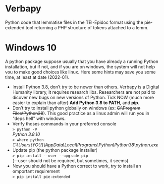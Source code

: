 # Verbapy
 Python code that lemmatise files in the TEI-Epidoc format using the pie-extended tool returning a PHP structure of tokens attached to a lemm.
 
# Windows 10

A python package suppose usually that you have already a running Python installation, but if not, and if you are on windows, the system will not help vou to make good choices like linux. Here some hints may save you some time, at least at date (2022-01).

* Install [Python 3.8](https://www.python.org/downloads/release/python-380/), don’t try to be newer than others. Verbapy is a Digital Humanity library, it requires research libs. Researchers are not paid to dicover new bugs on new versions of Python. Tick NOW (much more easier to explain than after) **Add Python 3.8 to PATH**, and **pip**.
* Don’t try to install python globally on windows (ex: ~~C:\Program Files\Python38~~). This good practice as a linux admin will run you in "deps hell" with windows.
* Verify thoses commands in your preferred console
<br>`> python -V`
<br>_Python 3.8.10_
<br>`> where python`
<br>_C:\Users\{YOU}\AppData\Local\Programs\Python\Python38\python.exe_
* Update pip (the python package installer)
<br>`> pip install --user --upgrade pip`
<br>(--user should not be required, but sometimes, it seems)
* Now you should have a Python correct to work, try to install an omportant requirement
<br>`> pip install pie-extended`
